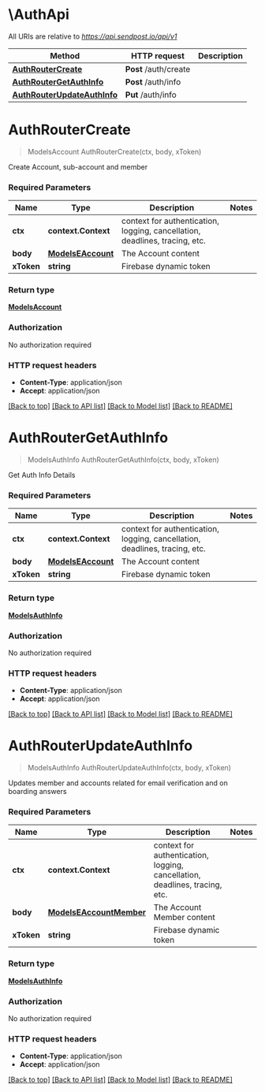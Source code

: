 # \AuthApi

All URIs are relative to *https://api.sendpost.io/api/v1*

Method | HTTP request | Description
------------- | ------------- | -------------
[**AuthRouterCreate**](AuthApi.md#AuthRouterCreate) | **Post** /auth/create | 
[**AuthRouterGetAuthInfo**](AuthApi.md#AuthRouterGetAuthInfo) | **Post** /auth/info | 
[**AuthRouterUpdateAuthInfo**](AuthApi.md#AuthRouterUpdateAuthInfo) | **Put** /auth/info | 


# **AuthRouterCreate**
> ModelsAccount AuthRouterCreate(ctx, body, xToken)


Create Account, sub-account and member

### Required Parameters

Name | Type | Description  | Notes
------------- | ------------- | ------------- | -------------
 **ctx** | **context.Context** | context for authentication, logging, cancellation, deadlines, tracing, etc.
  **body** | [**ModelsEAccount**](ModelsEAccount.md)| The Account content | 
  **xToken** | **string**| Firebase dynamic token | 

### Return type

[**ModelsAccount**](models.Account.md)

### Authorization

No authorization required

### HTTP request headers

 - **Content-Type**: application/json
 - **Accept**: application/json

[[Back to top]](#) [[Back to API list]](../README.md#documentation-for-api-endpoints) [[Back to Model list]](../README.md#documentation-for-models) [[Back to README]](../README.md)

# **AuthRouterGetAuthInfo**
> ModelsAuthInfo AuthRouterGetAuthInfo(ctx, body, xToken)


Get Auth Info Details

### Required Parameters

Name | Type | Description  | Notes
------------- | ------------- | ------------- | -------------
 **ctx** | **context.Context** | context for authentication, logging, cancellation, deadlines, tracing, etc.
  **body** | [**ModelsEAccount**](ModelsEAccount.md)| The Account content | 
  **xToken** | **string**| Firebase dynamic token | 

### Return type

[**ModelsAuthInfo**](models.AuthInfo.md)

### Authorization

No authorization required

### HTTP request headers

 - **Content-Type**: application/json
 - **Accept**: application/json

[[Back to top]](#) [[Back to API list]](../README.md#documentation-for-api-endpoints) [[Back to Model list]](../README.md#documentation-for-models) [[Back to README]](../README.md)

# **AuthRouterUpdateAuthInfo**
> ModelsAuthInfo AuthRouterUpdateAuthInfo(ctx, body, xToken)


Updates member and accounts related for email verification and on boarding answers

### Required Parameters

Name | Type | Description  | Notes
------------- | ------------- | ------------- | -------------
 **ctx** | **context.Context** | context for authentication, logging, cancellation, deadlines, tracing, etc.
  **body** | [**ModelsEAccountMember**](ModelsEAccountMember.md)| The Account Member content | 
  **xToken** | **string**| Firebase dynamic token | 

### Return type

[**ModelsAuthInfo**](models.AuthInfo.md)

### Authorization

No authorization required

### HTTP request headers

 - **Content-Type**: application/json
 - **Accept**: application/json

[[Back to top]](#) [[Back to API list]](../README.md#documentation-for-api-endpoints) [[Back to Model list]](../README.md#documentation-for-models) [[Back to README]](../README.md)

